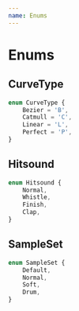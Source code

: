 ```yaml
---
name: Enums 
---
```


# Enums

## CurveType
```typescript
enum CurveType {
	Bezier = 'B',
	Catmull = 'C',
	Linear = 'L',
	Perfect = 'P',
}
```

## Hitsound
```typescript
enum Hitsound {
	Normal,
	Whistle,
	Finish,
	Clap,
}
```

## SampleSet
```typescript
enum SampleSet {
	Default,
	Normal,
	Soft,
	Drum,
}
```
